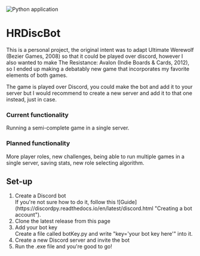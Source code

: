 ![Python application](https://github.com/Genthus/HRDiscBot/workflows/Python%20application/badge.svg)
# HRDiscBot
 
This is a personal project, the original intent was to adapt Ultimate Werewolf (Bezier Games, 2008) so that it could be played over discord, however I also wanted to make The Resistance: Avalon (Indie Boards & Cards, 2012), so I ended up making a debatably new game that incorporates my favorite elements of both games.

The game is played over Discord, you could make the bot and add it to your server but I would recommend to create a new server and add it to that one instead, just in case.

### Current functionality

Running a semi-complete game in a single server.

### Planned functionality

More player roles, new challenges, being able to run multiple games in a single server, saving stats, new role selecting algorithm.

## Set-up

<ol>
<li>Create a Discord bot</li>
 If you're not sure how to do it, follow this ![Guide](https://discordpy.readthedocs.io/en/latest/discord.html "Creating a bot account").
<li>Clone the latest release from this page</li>
<li>Add your bot key</li>
 Create a file called botKey.py and write "key='your bot key here'" into it.
<li>Create a new Discord server and invite the bot</li>
<li>Run the .exe file and you're good to go!</li>
</ol> 
